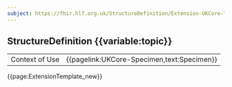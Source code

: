 ```yaml
---
subject: https://fhir.hl7.org.uk/StructureDefinition/Extension-UKCore-TreatmentCategory
---
```

## StructureDefinition {{variable:topic}}

<table id="addToTranspose">
<tr><td>Context of Use</td>
<td>{{pagelink:UKCore-Specimen,text:Specimen}}</td>
</tr>
</table>

{{page:ExtensionTemplate_new}}